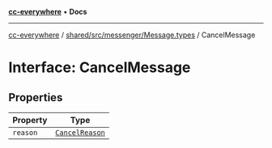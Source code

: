 [**cc-everywhere**](../../../../../index.md) • **Docs**

***

[cc-everywhere](../../../../../index.md) / [shared/src/messenger/Message.types](../index.md) / CancelMessage

# Interface: CancelMessage

## Properties

| Property | Type |
| ------ | ------ |
| `reason` | [`CancelReason`](../enumerations/CancelReason.md) |
